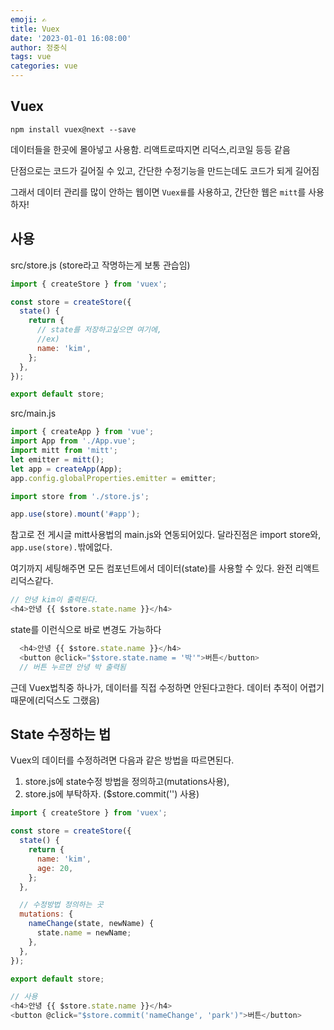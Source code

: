 ```yaml
---
emoji: ✍
title: Vuex
date: '2023-01-01 16:08:00'
author: 정중식
tags: vue
categories: vue
---
```


## Vuex

```
npm install vuex@next --save
```

데이터들을 한곳에 몰아넣고 사용함.
리액트로따지면 리덕스,리코일 등등 같음

단점으로는 코드가 길어질 수 있고, 간단한 수정기능을 만드는데도 코드가 되게 길어짐

그래서 데이터 관리를 많이 안하는 웹이면 `Vuex를`를 사용하고,
간단한 웹은 `mitt`를 사용하자!

## 사용

src/store.js (store라고 작명하는게 보통 관습임)

```js
import { createStore } from 'vuex';

const store = createStore({
  state() {
    return {
      // state를 저장하고싶으면 여기에,
      //ex)
      name: 'kim',
    };
  },
});

export default store;
```

src/main.js

```js
import { createApp } from 'vue';
import App from './App.vue';
import mitt from 'mitt';
let emitter = mitt();
let app = createApp(App);
app.config.globalProperties.emitter = emitter;

import store from './store.js';

app.use(store).mount('#app');
```

참고로 전 게시글 mitt사용법의 main.js와 연동되어있다.
달라진점은 import store와, `app.use(store).`밖에없다.

여기까지 세팅해주면 모든 컴포넌트에서 데이터(state)를 사용할 수 있다.
완전 리액트 리덕스같다.

```js
// 안녕 kim이 출력된다.
<h4>안녕 {{ $store.state.name }}</h4>
```

state를 이런식으로 바로 변경도 가능하다

```js
  <h4>안녕 {{ $store.state.name }}</h4>
  <button @click="$store.state.name = '박'">버튼</button>
  // 버튼 누르면 안녕 박 출력됨
```

근데 Vuex법칙중 하나가, 데이터를 직접 수정하면 안된다고한다.
데이터 추적이 어렵기때문에(리덕스도 그랬음)

## State 수정하는 법

Vuex의 데이터를 수정하려면 다음과 같은 방법을 따르면된다.

1. store.js에 state수정 방법을 정의하고(mutations사용),
2. store.js에 부탁하자. ($store.commit('') 사용)
   <br/>

```js
import { createStore } from 'vuex';

const store = createStore({
  state() {
    return {
      name: 'kim',
      age: 20,
    };
  },

  // 수정방법 정의하는 곳
  mutations: {
    nameChange(state, newName) {
      state.name = newName;
    },
  },
});

export default store;

// 사용
<h4>안녕 {{ $store.state.name }}</h4>
<button @click="$store.commit('nameChange', 'park')">버튼</button>
```

```toc

```
